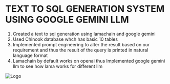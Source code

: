 
# TEXT TO SQL GENERATION SYSTEM USING GOOGLE GEMINI LLM


1. Created a text to sql generation using lamachain and google gemini
2. Used Chinook database whch has basic 10 tables 
3. Implemented prompt engineering to alter the result based on our requirement and thus the result of the query is printed in natural language format
4. Lamachain by default works on openai thus Implemented google gemini llm to see how lama works for different llm






![Logo](https://python.langchain.com/assets/images/sql_usecase-d432701261f05ab69b38576093718cf3.png)

